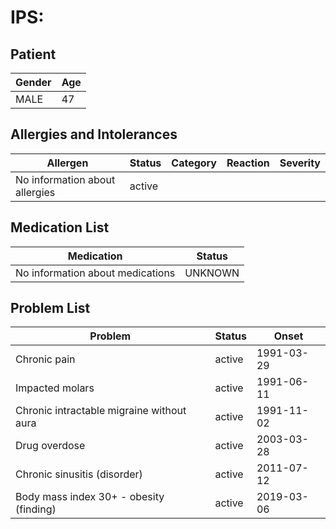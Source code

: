 # IPS:

## Patient

|Gender|Age|
|---|---|
|MALE|47|

## Allergies and Intolerances

|Allergen|Status|Category|Reaction|Severity|
|---|---|---|---|---|
|No information about allergies|active||||

## Medication List

|Medication|Status|
|---|---|
|No information about medications|UNKNOWN|

## Problem List

|Problem|Status|Onset|
|---|---|---|
|Chronic pain|active|1991-03-29|
|Impacted molars|active|1991-06-11|
|Chronic intractable migraine without aura|active|1991-11-02|
|Drug overdose|active|2003-03-28|
|Chronic sinusitis (disorder)|active|2011-07-12|
|Body mass index 30+ - obesity (finding)|active|2019-03-06|

